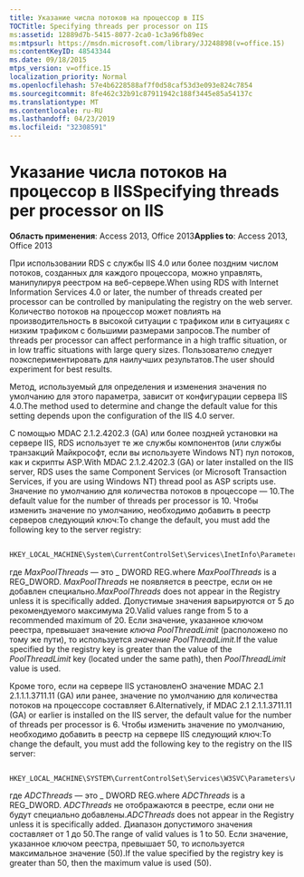 ```yaml
---
title: Указание числа потоков на процессор в IIS
TOCTitle: Specifying threads per processor on IIS
ms:assetid: 12889d7b-5415-8077-2ca0-1c3a96fb89ec
ms:mtpsurl: https://msdn.microsoft.com/library/JJ248898(v=office.15)
ms:contentKeyID: 48543344
ms.date: 09/18/2015
mtps_version: v=office.15
localization_priority: Normal
ms.openlocfilehash: 57e4b6228588af7f0d58caf53d3e093e824c7854
ms.sourcegitcommit: 8fe462c32b91c87911942c188f3445e85a54137c
ms.translationtype: MT
ms.contentlocale: ru-RU
ms.lasthandoff: 04/23/2019
ms.locfileid: "32308591"
---
```

# <a name="specifying-threads-per-processor-on-iis"></a><span data-ttu-id="e1fea-102">Указание числа потоков на процессор в IIS</span><span class="sxs-lookup"><span data-stu-id="e1fea-102">Specifying threads per processor on IIS</span></span>


<span data-ttu-id="e1fea-103">**Область применения**: Access 2013, Office 2013</span><span class="sxs-lookup"><span data-stu-id="e1fea-103">**Applies to**: Access 2013, Office 2013</span></span>

<span data-ttu-id="e1fea-104">При использовании RDS с службы IIS 4.0 или более поздним числом потоков, созданных для каждого процессора, можно управлять, манипулируя реестром на веб-сервере.</span><span class="sxs-lookup"><span data-stu-id="e1fea-104">When using RDS with Internet Information Services 4.0 or later, the number of threads created per processor can be controlled by manipulating the registry on the web server.</span></span> <span data-ttu-id="e1fea-105">Количество потоков на процессор может повлиять на производительность в высокой ситуации с трафиком или в ситуациях с низким трафиком с большими размерами запросов.</span><span class="sxs-lookup"><span data-stu-id="e1fea-105">The number of threads per processor can affect performance in a high traffic situation, or in low traffic situations with large query sizes.</span></span> <span data-ttu-id="e1fea-106">Пользователю следует поэкспериментировать для наилучших результатов.</span><span class="sxs-lookup"><span data-stu-id="e1fea-106">The user should experiment for best results.</span></span>

<span data-ttu-id="e1fea-107">Метод, используемый для определения и изменения значения по умолчанию для этого параметра, зависит от конфигурации сервера IIS 4.0.</span><span class="sxs-lookup"><span data-stu-id="e1fea-107">The method used to determine and change the default value for this setting depends upon the configuration of the IIS 4.0 server.</span></span>

<span data-ttu-id="e1fea-108">С помощью MDAC 2.1.2.4202.3 (GA) или более поздней установки на сервере IIS, RDS использует те же службы компонентов (или службы транзакций Майкрософт, если вы используете Windows NT) пул потоков, как и скрипты ASP.</span><span class="sxs-lookup"><span data-stu-id="e1fea-108">With MDAC 2.1.2.4202.3 (GA) or later installed on the IIS server, RDS uses the same Component Services (or Microsoft Transaction Services, if you are using Windows NT) thread pool as ASP scripts use.</span></span> <span data-ttu-id="e1fea-109">Значение по умолчанию для количества потоков в процессоре — 10.</span><span class="sxs-lookup"><span data-stu-id="e1fea-109">The default value for the number of threads per processor is 10.</span></span> <span data-ttu-id="e1fea-110">Чтобы изменить значение по умолчанию, необходимо добавить в реестр серверов следующий ключ:</span><span class="sxs-lookup"><span data-stu-id="e1fea-110">To change the default, you must add the following key to the server registry:</span></span>

```vb 
 
HKEY_LOCAL_MACHINE\System\CurrentControlSet\Services\InetInfo\Parameters\MaxPoolThreads
```

<span data-ttu-id="e1fea-111">где *MaxPoolThreads* — это \_ DWORD REG.</span><span class="sxs-lookup"><span data-stu-id="e1fea-111">where *MaxPoolThreads* is a REG\_DWORD.</span></span> <span data-ttu-id="e1fea-112">*MaxPoolThreads* не появляется в реестре, если он не добавлен специально.</span><span class="sxs-lookup"><span data-stu-id="e1fea-112">*MaxPoolThreads* does not appear in the Registry unless it is specifically added.</span></span> <span data-ttu-id="e1fea-113">Допустимые значения варьируются от 5 до рекомендуемого максимума 20.</span><span class="sxs-lookup"><span data-stu-id="e1fea-113">Valid values range from 5 to a recommended maximum of 20.</span></span> <span data-ttu-id="e1fea-114">Если значение, указанное ключом реестра, превышает значение *ключа PoolThreadLimit* (расположено по тому же пути), то используется *значение PoolThreadLimit.*</span><span class="sxs-lookup"><span data-stu-id="e1fea-114">If the value specified by the registry key is greater than the value of the *PoolThreadLimit* key (located under the same path), then *PoolThreadLimit* value is used.</span></span>

<span data-ttu-id="e1fea-115">Кроме того, если на сервере IIS установленО значение MDAC 2.1 2.1.1.1.3711.11 (GA) или ранее, значение по умолчанию для количества потоков на процессоре составляет 6.</span><span class="sxs-lookup"><span data-stu-id="e1fea-115">Alternatively, if MDAC 2.1 2.1.1.3711.11 (GA) or earlier is installed on the IIS server, the default value for the number of threads per processor is 6.</span></span> <span data-ttu-id="e1fea-116">Чтобы изменить значение по умолчанию, необходимо добавить в реестр на сервере IIS следующий ключ:</span><span class="sxs-lookup"><span data-stu-id="e1fea-116">To change the default, you must add the following key to the registry on the IIS server:</span></span>

```vb 
 
HKEY_LOCAL_MACHINE\SYSTEM\CurrentControlSet\Services\W3SVC\Parameters\ADCThreads
```

<span data-ttu-id="e1fea-117">где *ADCThreads* — это \_ DWORD REG.</span><span class="sxs-lookup"><span data-stu-id="e1fea-117">where *ADCThreads* is a REG\_DWORD.</span></span> <span data-ttu-id="e1fea-118">*ADCThreads* не отображаются в реестре, если они не будут специально добавлены.</span><span class="sxs-lookup"><span data-stu-id="e1fea-118">*ADCThreads* does not appear in the Registry unless it is specifically added.</span></span> <span data-ttu-id="e1fea-119">Диапазон допустимого значения составляет от 1 до 50.</span><span class="sxs-lookup"><span data-stu-id="e1fea-119">The range of valid values is 1 to 50.</span></span> <span data-ttu-id="e1fea-120">Если значение, указанное ключом реестра, превышает 50, то используется максимальное значение (50).</span><span class="sxs-lookup"><span data-stu-id="e1fea-120">If the value specified by the registry key is greater than 50, then the maximum value is used (50).</span></span>

